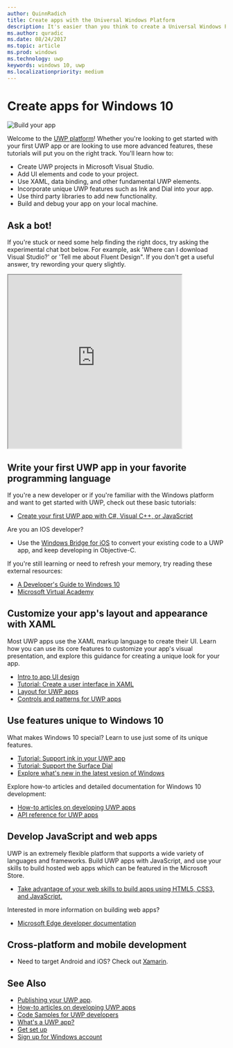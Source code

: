 ```yaml
---
author: QuinnRadich
title: Create apps with the Universal Windows Platform
description: It's easier than you think to create a Universal Windows Platform (UWP) app for Windows 10.
ms.author: quradic
ms.date: 08/24/2017
ms.topic: article
ms.prod: windows
ms.technology: uwp
keywords: windows 10, uwp
ms.localizationpriority: medium
---
```


# Create apps for Windows 10

![Build your app](images/build-your-app.png)

Welcome to the [UWP platform](universal-application-platform-guide.md)! Whether you're looking to get started with your first UWP app or are looking to use more advanced features, these tutorials will put you on the right track. You'll learn how to:

-   Create UWP projects in Microsoft Visual Studio.
-   Add UI elements and code to your project.
-   Use XAML, data binding, and other fundamental UWP elements.
-   Incorporate unique UWP features such as Ink and Dial into your app.
-   Use third party libraries to add new functionality.
-   Build and debug your app on your local machine.

## Ask a bot!

If you're stuck or need some help finding the right docs, try asking the experimental chat bot below. For example, ask 'Where can I download Visual Studio?' or 'Tell me about Fluent Design". If you don't get a useful answer, try rewording your query slightly.

<iframe src='https://webchat.botframework.com/embed/DocBot4?s=T2nP6qZUXC8.cwA.lvc.AR-ZBwtULpaITu6_dAhMwrmg4R2GSLNzIoiMNFL8M7M' height="400" width="400"></iframe>

## Write your first UWP app in your favorite programming language

If you're a new developer or if you're familiar with the Windows platform and want to get started with UWP, check out these basic tutorials:

* [Create your first UWP app with C#, Visual C++, or JavaScript](your-first-app.md)

Are you an IOS developer?

* Use the [Windows Bridge for iOS](https://developer.microsoft.com/windows/bridges/ios) to convert your existing code to a UWP app, and keep developing in Objective-C.

If you're still learning or need to refresh your memory, try reading these external resources:

* [A Developer's Guide to Windows 10](https://go.microsoft.com/fwlink/?linkid=850804)
* [Microsoft Virtual Academy](http://www.microsoftvirtualacademy.com/)

## Customize your app's layout and appearance with XAML

Most UWP apps use the XAML markup language to create their UI. Learn how you can use its core features to customize your app's visual presentation, and explore this guidance for creating a unique look for your app.

* [Intro to app UI design](../design/basics/design-and-ui-intro.md)
* [Tutorial: Create a user interface in XAML](../design/basics/xaml-basics-ui.md)
* [Layout for UWP apps](../design/layout/index.md)
* [Controls and patterns for UWP apps](../design/controls-and-patterns/index.md)

## Use features unique to Windows 10

What makes Windows 10 special? Learn to use just some of its unique features.

* [Tutorial: Support ink in your UWP app](../design/input/ink-walkthrough.md)
* [Tutorial: Support the Surface Dial](../design/input/radialcontroller-walkthrough.md)
* [Explore what's new in the latest vesion of Windows](../whats-new/windows-10-version-latest.md)

Explore how-to articles and detailed documentation for Windows 10 development:

* [How-to articles on developing UWP apps](https://developer.microsoft.com/windows/apps/develop)
* [API reference for UWP apps](https://docs.microsoft.com/en-us/uwp/)

## Develop JavaScript and web apps

UWP is an extremely flexible platform that supports a wide variety of languages and frameworks. Build UWP apps with JavaScript, and use your skills to build hosted web apps which can be featured in the Microsoft Store.

* [Take advantage of your web skills to build apps using HTML5, CSS3, and JavaScript.](your-first-app.md#javascript-and-html)

Interested in more information on building web apps?

* [Microsoft Edge developer documentation](https://docs.microsoft.com/microsoft-edge/)

## Cross-platform and mobile development

* Need to target Android and iOS? Check out [Xamarin](https://www.xamarin.com).

## See Also

* [Publishing your UWP app](https://developer.microsoft.com/store/publish-apps).
* [How-to articles on developing UWP apps](https://developer.microsoft.com/windows/apps/develop)
* [Code Samples for UWP developers](https://developer.microsoft.com/windows/samples)
* [What's a UWP app?](universal-application-platform-guide.md)
* [Get set up](get-set-up.md)
* [Sign up for Windows account](sign-up.md)
